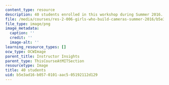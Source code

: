 ```yaml
---
content_type: resource
description: 40 students enrolled in this workshop during Summer 2016.
file: /media/courses/res-2-006-girls-who-build-cameras-summer-2016/b5e3ad16b0570101aac505192112d129_40.png
file_type: image/png
image_metadata:
  caption: ''
  credit: ''
  image-alt: ''
learning_resource_types: []
ocw_type: OCWImage
parent_title: Instructor Insights
parent_type: ThisCourseAtMITSection
resourcetype: Image
title: 40 students
uid: b5e3ad16-b057-0101-aac5-05192112d129
---
```

